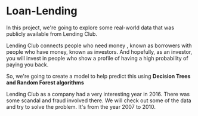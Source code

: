 # Loan-Lending

In this project, we're going to explore some real-world data
that was publicly available from Lending Club. 

Lending Club connects
people who need money , known as borrowers with people who have money,  known as investors.
And hopefully, as an investor, you will invest in people who show a profile of having a
high probability of paying you back.

So, we're going to create a model to help predict this using **Decision Trees and Random Forest algorithms**

Lending Club as a company had a very interesting year in 2016. There was some scandal and fraud involved there.
We will check out some of the data and try to solve the problem. It's from the year 2007 to 2010.
